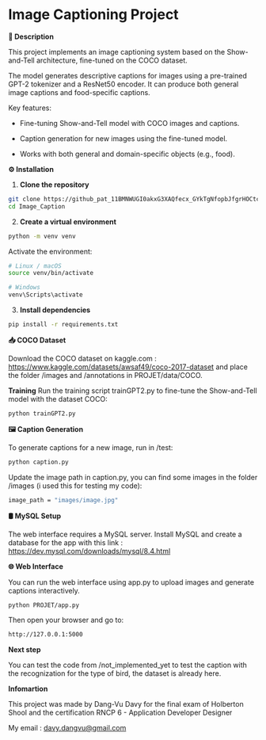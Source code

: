 # Image Captioning Project

**📌 Description**

This project implements an image captioning system based on the Show-and-Tell architecture, fine-tuned on the COCO dataset.

The model generates descriptive captions for images using a pre-trained GPT-2 tokenizer and a ResNet50 encoder. It can produce both general image captions and food-specific captions.

Key features:

- Fine-tuning Show-and-Tell model with COCO images and captions.

- Caption generation for new images using the fine-tuned model.

- Works with both general and domain-specific objects (e.g., food).

**⚙️ Installation**

1. **Clone the repository**
```bash
git clone https://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@github.com/Giang-Davy/Image_Caption.git
cd Image_Caption
```

2. **Create a virtual environment**
```bash
python -m venv venv
```

Activate the environment:
```bash
# Linux / macOS
source venv/bin/activate

# Windows
venv\Scripts\activate
```

3. **Install dependencies**
```bash
pip install -r requirements.txt
```

**📥 COCO Dataset**

Download the COCO dataset on kaggle.com : https://www.kaggle.com/datasets/awsaf49/coco-2017-dataset and place the folder /images and /annotations in PROJET/data/COCO.

**Training**
Run the training script trainGPT2.py to fine-tune the Show-and-Tell model with the dataset COCO:

```bash
python trainGPT2.py
```

**🖼️ Caption Generation**

To generate captions for a new image, run in /test:

```bash
python caption.py
```

Update the image path in caption.py, you can find some images in the folder /images (i used this for testing my code):
```bash
image_path = "images/image.jpg"
```

**🛢️ MySQL Setup**

The web interface requires a MySQL server.
Install MySQL and create a database for the app with this link : https://dev.mysql.com/downloads/mysql/8.4.html

**🌐 Web Interface**

You can run the web interface using app.py to upload images and generate captions interactively.
```bash
python PROJET/app.py
```

Then open your browser and go to:
```bash
http://127.0.0.1:5000
```


**Next step**

You can test the code from /not_implemented_yet to test the caption with the recognization for the type of bird, the dataset is already here.

**Infomartion**

This project was made by Dang-Vu Davy for the final exam of Holberton Shool and the certification RNCP 6 - Application Developer Designer

My email : davy.dangvu@gmail.com